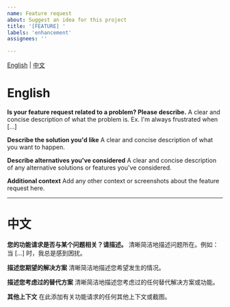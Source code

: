 ```yaml
---
name: Feature request
about: Suggest an idea for this project
title: '[FEATURE] '
labels: 'enhancement'
assignees: ''

---
```


[English](#english) | [中文](#中文)

# English

**Is your feature request related to a problem? Please describe.**
A clear and concise description of what the problem is. Ex. I'm always frustrated when [...]

**Describe the solution you'd like**
A clear and concise description of what you want to happen.

**Describe alternatives you've considered**
A clear and concise description of any alternative solutions or features you've considered.

**Additional context**
Add any other context or screenshots about the feature request here.

---

# 中文

**您的功能请求是否与某个问题相关？请描述。**
清晰简洁地描述问题所在。例如：当 [...] 时，我总是感到困扰。

**描述您期望的解决方案**
清晰简洁地描述您希望发生的情况。

**描述您考虑过的替代方案**
清晰简洁地描述您考虑过的任何替代解决方案或功能。

**其他上下文**
在此添加有关功能请求的任何其他上下文或截图。 